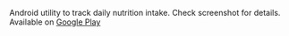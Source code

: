 Android utility to track daily nutrition intake. Check screenshot for details. Available on [Google Play](https://play.google.com/store/apps/details?id=com.coffeemonster.easynutritiontracker)